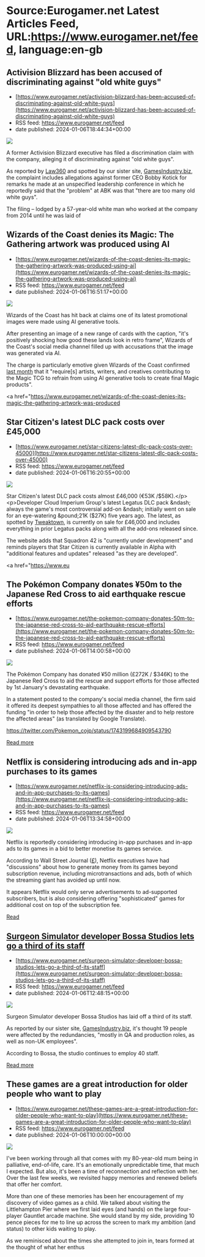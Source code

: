 # Source:Eurogamer.net Latest Articles Feed, URL:https://www.eurogamer.net/feed, language:en-gb

## Activision Blizzard has been accused of discriminating against "old white guys"
 - [https://www.eurogamer.net/activision-blizzard-has-been-accused-of-discriminating-against-old-white-guys](https://www.eurogamer.net/activision-blizzard-has-been-accused-of-discriminating-against-old-white-guys)
 - RSS feed: https://www.eurogamer.net/feed
 - date published: 2024-01-06T18:44:34+00:00

<img src="https://assetsio.reedpopcdn.com/latest-activision-blizzard-legal-twist-sees-californias-recent-usd18m-objection-questioned-1634036146586.jpg?width=1920&amp;height=1920&amp;fit=bounds&amp;quality=80&amp;format=jpg&amp;auto=webp" /> <p>A former Activision Blizzard executive has filed a discrimination claim with the company, alleging it of discriminating against "old white guys".</p><p>As reported by <a href="https://www.law360.com/technology/articles/1781331">Law360</a> and spotted by our sister site, <a href="https://www.gamesindustry.biz/ex-activision-exec-accuses-publisher-of-discriminating-against-old-white-guys">GamesIndustry.biz</a>, the complaint includes allegations against former CEO Bobby Kotick for remarks he made at an unspecified leadership conference in which he reportedly said that the "problem" at ABK was that "there are too many old white guys".</p><p>The filing &ndash; lodged by a 57-year-old white man who worked at the company from 2014 until he was laid of

## Wizards of the Coast denies its Magic: The Gathering artwork was produced using AI
 - [https://www.eurogamer.net/wizards-of-the-coast-denies-its-magic-the-gathering-artwork-was-produced-using-ai](https://www.eurogamer.net/wizards-of-the-coast-denies-its-magic-the-gathering-artwork-was-produced-using-ai)
 - RSS feed: https://www.eurogamer.net/feed
 - date published: 2024-01-06T16:51:17+00:00

<img src="https://assetsio.reedpopcdn.com/GDBupCLXwAANQPn.jpeg?width=1920&amp;height=1920&amp;fit=bounds&amp;quality=80&amp;format=jpg&amp;auto=webp" /> <p>Wizards of the Coast has hit back at claims one of its latest promotional images were made using AI generative tools.</p><p>After presenting an image of a new range of cards with the caption, "it's positively shocking how good these lands look in retro frame", Wizards of the Coast's social media channel filled up with accusations that the image was generated via AI.</p><p>The charge is particularly emotive given Wizards of the Coast confirmed <a href="https://magic.wizards.com/en/news/announcements/generative-artificial-intelligence-tools-and-magic">last month</a> that it "require[s] artists, writers, and creatives contributing to the Magic TCG to refrain from using AI generative tools to create final Magic products".</p> <p><a href="https://www.eurogamer.net/wizards-of-the-coast-denies-its-magic-the-gathering-artwork-was-produced

## Star Citizen's latest DLC pack costs over £45,000
 - [https://www.eurogamer.net/star-citizens-latest-dlc-pack-costs-over-45000](https://www.eurogamer.net/star-citizens-latest-dlc-pack-costs-over-45000)
 - RSS feed: https://www.eurogamer.net/feed
 - date published: 2024-01-06T16:20:55+00:00

<img src="https://assetsio.reedpopcdn.com/Star-Citizen-Alpha-3.18-_-Lasting-Legacies-0-46-screenshot.png?width=1920&amp;height=1920&amp;fit=bounds&amp;quality=80&amp;format=jpg&amp;auto=webp" /> <p>Star Citizen's latest DLC pack costs almost &pound;46,000 (&euro;53K /$58K).</p><p>Developer Cloud Imperium Group's latest Legatus DLC pack &ndash; always the game's most controversial add-on &ndash; initially went on sale for an eye-watering &pound;21K ($27K) five years ago. The latest, as spotted by <a href="https://www.tweaktown.com/news/95141/star-citizens-new-legatus-ship-pack-costs-48-000/index.html">Tweaktown</a>, is currently on sale for &pound;46,000 and includes everything in prior Legatus packs along with all the add-ons released since.</p><p>The website adds that Squadron 42 is "currently under development" and reminds players that Star Citizen is currently available in Alpha with "additional features and updates" released "as they are developed".</p> <p><a href="https://www.eu

## The Pokémon Company donates ¥50m to the Japanese Red Cross to aid earthquake rescue efforts
 - [https://www.eurogamer.net/the-pokemon-company-donates-50m-to-the-japanese-red-cross-to-aid-earthquake-rescue-efforts](https://www.eurogamer.net/the-pokemon-company-donates-50m-to-the-japanese-red-cross-to-aid-earthquake-rescue-efforts)
 - RSS feed: https://www.eurogamer.net/feed
 - date published: 2024-01-06T14:00:58+00:00

<img src="https://assetsio.reedpopcdn.com/Screenshot-2024-01-06-at-13.58.31.png?width=1920&amp;height=1920&amp;fit=bounds&amp;quality=80&amp;format=jpg&amp;auto=webp" /> <p>The Pok&eacute;mon Company has donated &yen;50 million (&pound;272K / $346K) to the Japanese Red Cross to aid the rescue and support efforts for those affected by 1st January's devastating earthquake.</p><p>In a statement posted to the company's social media channel, the firm said it offered its deepest sympathies to all those affected and has offered the funding "in order to help those affected by the disaster and to help restore the affected areas" (as translated by Google Translate).</p><p><a href="https://twitter.com/Pokemon_cojp/status/1743199684909543790">https://twitter.com/Pokemon_cojp/status/1743199684909543790</a></p> <p><a href="https://www.eurogamer.net/the-pokemon-company-donates-50m-to-the-japanese-red-cross-to-aid-earthquake-rescue-efforts">Read more</a></p>

## Netflix is considering introducing ads and in-app purchases to its games
 - [https://www.eurogamer.net/netflix-is-considering-introducing-ads-and-in-app-purchases-to-its-games](https://www.eurogamer.net/netflix-is-considering-introducing-ads-and-in-app-purchases-to-its-games)
 - RSS feed: https://www.eurogamer.net/feed
 - date published: 2024-01-06T13:34:58+00:00

<img src="https://assetsio.reedpopcdn.com/NFLX_GAMES__EVERGREEN.jpg?width=1920&amp;height=1920&amp;fit=bounds&amp;quality=80&amp;format=jpg&amp;auto=webp" /> <p>Netflix is reportedly considering introducing in-app purchases and in-app ads to its games in a bid to better monetise its games service.</p><p>According to Wall Street Journal (<a href="https://www.wsj.com/business/media/netflix-eyes-ways-to-make-money-from-videogames-in-potential-pivot-705bd3b3">&pound;</a>), Netflix executives have had "discussions" about how to generate money from its games beyond subscription revenue, including microtransactions and ads, both of which the streaming giant has avoided up until now.</p><p>It appears Netflix would only serve advertisements to ad-supported subscribers, but is also considering offering "sophisticated" games for additional cost on top of the subscription fee.</p> <p><a href="https://www.eurogamer.net/netflix-is-considering-introducing-ads-and-in-app-purchases-to-its-games">Read

## Surgeon Simulator developer Bossa Studios lets go a third of its staff
 - [https://www.eurogamer.net/surgeon-simulator-developer-bossa-studios-lets-go-a-third-of-its-staff](https://www.eurogamer.net/surgeon-simulator-developer-bossa-studios-lets-go-a-third-of-its-staff)
 - RSS feed: https://www.eurogamer.net/feed
 - date published: 2024-01-06T12:48:15+00:00

<img src="https://assetsio.reedpopcdn.com/surgeon-simulator-transfers-to-nintendo-switch-with-co-op-play-1536259904086.jpg?width=1920&amp;height=1920&amp;fit=bounds&amp;quality=80&amp;format=jpg&amp;auto=webp" /> <p>Surgeon Simulator developer Bossa Studios has laid off a third of its staff.</p><p>As reported by our sister site, <a href="https://www.gamesindustry.biz/bossa-studios-lays-off-one-third-of-its-staff">GamesIndustry.biz</a>, it's thought 19 people were affected by the redundancies, "mostly in QA and production roles, as well as non-UK employees".</p><p>According to Bossa, the studio continues to employ 40 staff.</p> <p><a href="https://www.eurogamer.net/surgeon-simulator-developer-bossa-studios-lets-go-a-third-of-its-staff">Read more</a></p>

## These games are a great introduction for older people who want to play
 - [https://www.eurogamer.net/these-games-are-a-great-introduction-for-older-people-who-want-to-play](https://www.eurogamer.net/these-games-are-a-great-introduction-for-older-people-who-want-to-play)
 - RSS feed: https://www.eurogamer.net/feed
 - date published: 2024-01-06T10:00:00+00:00

<img src="https://assetsio.reedpopcdn.com/older_gaming_stock.jpg?width=1920&amp;height=1920&amp;fit=bounds&amp;quality=80&amp;format=jpg&amp;auto=webp" /> <p>I've been working through all that comes with my 80-year-old mum being in palliative, end-of-life, care. It's an emotionally unpredictable time, that much I expected. But also, it's been a time of reconnection and reflection with her. Over the last few weeks, we revisited happy memories and renewed beliefs that offer her comfort.</p><p>More than one of these memories has been her encouragement of my discovery of video games as a child. We talked about visiting the Littlehampton Pier where we first laid eyes (and hands) on the large four-player Gauntlet arcade machine. She would stand by my side, providing 10 pence pieces for me to line up across the screen to mark my ambition (and status) to other kids waiting to play.</p><p>As we reminisced about the times she attempted to join in, tears formed at the thought of what her enthus

